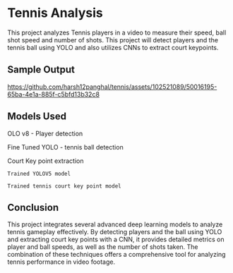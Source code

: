 # Tennis Analysis
This project analyzes Tennis players in a video to measure their speed, ball shot speed and number of shots. This project will detect players and the tennis ball using YOLO and also utilizes CNNs to extract court keypoints. 

## Sample Output

https://github.com/harsh12panghal/tennis/assets/102521089/50016195-65ba-4e1a-885f-c5bfd13b32c8

## Models Used
  OLO v8 -  Player detection
  
  Fine Tuned YOLO -  tennis ball detection
  
  Court Key point extraction
  
    Trained YOLOV5 model
  
    Trained tennis court key point model

## Conclusion 

This project integrates several advanced deep learning models to analyze tennis gameplay effectively. By detecting players and the ball using YOLO and extracting court key points with a CNN, it provides detailed metrics on player and ball speeds, as well as the number of shots taken. The combination of these techniques offers a comprehensive tool for analyzing tennis performance in video footage.
